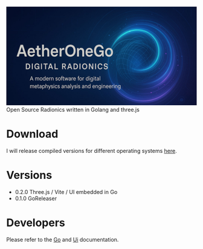 ![alt](go/images/aetheronego.jpg)
Open Source Radionics written in Golang and three.js

# Download
I will release compiled versions for different operating systems [here](https://github.com/isuretpolos/AetherOneGo/releases/latest).

# Versions
- 0.2.0 Three.js / Vite / UI embedded in Go
- 0.1.0 GoReleaser

# Developers
Please refer to the [Go](go/README.md) and [Ui](go/ui/README.md) documentation.